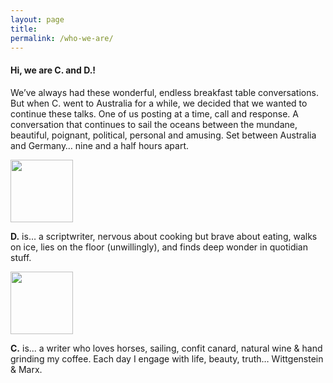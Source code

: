 ```yaml
---
layout: page
title: 
permalink: /who-we-are/
---
```


#### Hi, we are C. and D.!

We’ve always had these wonderful, endless breakfast table conversations. But when C. went to Australia for a while, we decided that we wanted to continue these talks. One of us posting at a time, call and response. A conversation that continues to sail the oceans between the mundane, beautiful, poignant, political, personal and amusing. Set between Australia and Germany… nine and a half hours apart.

<img src="{{ site.baseurl }}/images/D-circ-001.png" width="100" height="100" alt="">

**D.** is… a scriptwriter, nervous about cooking but brave about eating, walks on ice, lies on the floor (unwillingly), and finds deep wonder in quotidian stuff.

<img src="{{ site.baseurl }}/images/C-circ-001.png" width="100" height="100" alt="">

**C.** is... a writer who loves horses, sailing, confit canard, natural wine & hand grinding my coffee. Each day I engage with life, beauty, truth… Wittgenstein & Marx.
